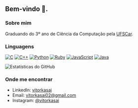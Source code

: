 ## Bem-vindo 👋.

### Sobre mim

Graduando do 3º ano de Ciência da Computação pela <a href="https://www.ufscar.br/">UFSCar</a>.

### Linguagens

[![C](https://img.shields.io/badge/-C-00599C?style=flat&logo=c&logoColor=white)](https://github.com/vitorkasai)
[![C++](https://img.shields.io/badge/-C++-00599C?style=flat&logo=c%2B%2B&logoColor=white)](https://github.com/vitorkasai)
[![Python](https://img.shields.io/badge/-Python-3776AB?style=flat&logo=python&logoColor=white)](https://github.com/vitorkasai)
[![Ruby](https://img.shields.io/badge/-Ruby-CC342D?style=flat&logo=ruby&logoColor=white)](https://github.com/vitorkasai)
[![JavaScript](https://img.shields.io/badge/-JavaScript-F7DF1E?style=flat&logo=javascript&logoColor=black)](https://github.com/vitorkasai)
[![Java](https://img.shields.io/badge/-Java-007396?style=flat&logo=java&logoColor=white&labelColor=007396)](https://github.com/vitorkasai)

![Estatísticas do GitHub](https://github-readme-stats.vercel.app/api?username=vitorkasai&show_icons=true&theme=radical)

### Onde me encontrar

- LinkedIn: [vitorkasai](https://www.linkedin.com/in/vitorkasai/)
- Email: vitorkasai02@gmail.com
- Instagram: [@vitorkasai](https://www.instagram.com/vitorkasai/)
